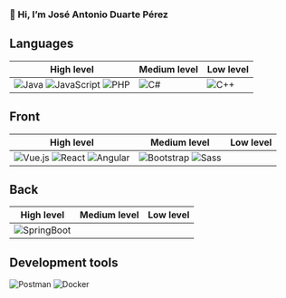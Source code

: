 ### 👋 Hi, I’m José Antonio Duarte Pérez
 
## Languages
| High level | Medium level | Low level |
|------------|--------------|-----------|
| ![Java](https://img.shields.io/badge/java-%23f0f0f0.svg?style=for-the-badge&logo=OpenJDK&logoColor=%23ff0000)  ![JavaScript](https://img.shields.io/badge/javascript-%23323330.svg?logo=javascript&logoColor=%23F7DF1E&style=for-the-badge) ![PHP](https://img.shields.io/badge/php-%23777BB4.svg?logo=php&style=for-the-badge&logoColor=white) | ![C#](https://img.shields.io/badge/c%20sharp-%2300bd09.svg?style=for-the-badge&logo=csharp&logoColor=white) | ![C++](https://img.shields.io/badge/c++-%2300599C.svg?style=for-the-badge&logo=c%2B%2B&logoColor=white) |

## Front
| High level | Medium level | Low level |
|------------|--------------|-----------|
| ![Vue.js](https://img.shields.io/badge/vuejs-%2335495e.svg?style=for-the-badge&logo=vuedotjs&logoColor=%234FC08D) ![React](https://img.shields.io/badge/react-%2342494a.svg?style=for-the-badge&logo=react&logoColor=%234FC08D) ![Angular](https://img.shields.io/badge/angular-%23DD0031.svg?style=for-the-badge&logo=angular&logoColor=white) | ![Bootstrap](https://img.shields.io/badge/bootstrap-%23563D7C.svg?style=for-the-badge&logo=bootstrap&logoColor=white) ![Sass](https://img.shields.io/badge/SASS-hotpink.svg?style=for-the-badge&logo=SASS&logoColor=white) |

## Back
| High level | Medium level | Low level |
|------------|--------------|-----------|
| ![SpringBoot](https://img.shields.io/badge/SpringBoot-%23DD0031.svg?style=for-the-badge&logo=spring&logoColor=white&color=green) | | |


## Development tools
![Postman](https://img.shields.io/badge/Postman-FF6C37?style=for-the-badge&logo=postman&logoColor=white) 
![Docker](https://img.shields.io/badge/docker-%230db7ed.svg?style=for-the-badge&logo=docker&logoColor=white)
